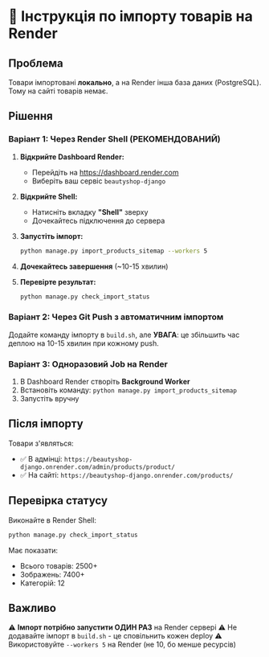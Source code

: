 # 🚀 Інструкція по імпорту товарів на Render

## Проблема
Товари імпортовані **локально**, а на Render інша база даних (PostgreSQL). Тому на сайті товарів немає.

## Рішення

### Варіант 1: Через Render Shell (РЕКОМЕНДОВАНИЙ)

1. **Відкрийте Dashboard Render:**
   - Перейдіть на https://dashboard.render.com
   - Виберіть ваш сервіс `beautyshop-django`

2. **Відкрийте Shell:**
   - Натисніть вкладку **"Shell"** зверху
   - Дочекайтесь підключення до сервера

3. **Запустіть імпорт:**
   ```bash
   python manage.py import_products_sitemap --workers 5
   ```

4. **Дочекайтесь завершення** (~10-15 хвилин)

5. **Перевірте результат:**
   ```bash
   python manage.py check_import_status
   ```

### Варіант 2: Через Git Push з автоматичним імпортом

Додайте команду імпорту в `build.sh`, але **УВАГА**: це збільшить час деплою на 10-15 хвилин при кожному push.

### Варіант 3: Одноразовий Job на Render

1. В Dashboard Render створіть **Background Worker**
2. Встановіть команду: `python manage.py import_products_sitemap`
3. Запустіть вручну

## Після імпорту

Товари з'являться:
- ✅ В адмінці: `https://beautyshop-django.onrender.com/admin/products/product/`
- ✅ На сайті: `https://beautyshop-django.onrender.com/products/`

## Перевірка статусу

Виконайте в Render Shell:
```bash
python manage.py check_import_status
```

Має показати:
- Всього товарів: 2500+
- Зображень: 7400+
- Категорій: 12

## Важливо

⚠️ **Імпорт потрібно запустити ОДИН РАЗ** на Render сервері
⚠️ Не додавайте імпорт в `build.sh` - це сповільнить кожен deploy
⚠️ Використовуйте `--workers 5` на Render (не 10, бо менше ресурсів)

